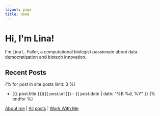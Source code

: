 ```yaml
---
layout: page
title: Home
---
```


# Hi, I'm Lina!

I'm Lina L. Faller, a computational biologist passionate about data democratization and biotech innovation.

## Recent Posts
{% for post in site.posts limit: 3 %}
- [{{ post.title }}]({{ post.url }}) - {{ post.date | date: "%B %d, %Y" }}
{% endfor %}

[About me](about) | [All posts](blog) | [Work With Me](services)